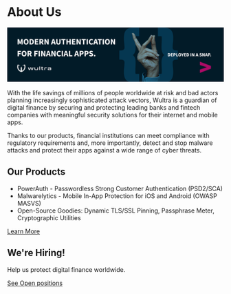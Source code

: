 # About Us

![Wultra](https://github.com/wultra/.github/blob/main/profile/cover.png?raw=true)

With the life savings of millions of people worldwide at risk and bad actors planning increasingly sophisticated attack vectors, Wultra is a guardian of digital finance by securing and protecting leading banks and fintech companies with meaningful security solutions for their internet and mobile apps.

Thanks to our products, financial institutions can meet compliance with regulatory requirements and, more importantly, detect and stop malware attacks and protect their apps against a wide range of cyber threats.

## Our Products

- PowerAuth - Passwordless Strong Customer Authentication (PSD2/SCA)
- Malwarelytics - Mobile In-App Protection for iOS and Android (OWASP MASVS)
- Open-Source Goodies: Dynamic TLS/SSL Pinning, Passphrase Meter, Cryptographic Utilities

[Learn More](https://www.wultra.com/?utm_source=github&utm_medium=profile_readme&utm_campaign=github_intro)

## We're Hiring!

Help us protect digital finance worldwide.

[See Open positions](https://www.wultra.com/careers?utm_source=github&utm_medium=profile_readme&utm_campaign=github_intro)
